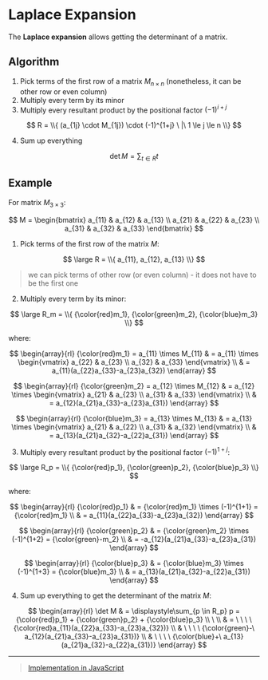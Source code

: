 # Laplace Expansion

The **Laplace expansion** allows getting the determinant of a matrix.

## Algorithm

1. Pick terms of the first row of a matrix $M_{n \times n}$ (nonetheless, it can be other row or even column)
2. Multiply every term by its minor
3. Multiply every resultant product by the positional factor $(-1)^{i+j}$

$$
R = \\{
(a_{1j} \cdot M_{1j}) \cdot (-1)^{1+j}
\ |\  1 \le j \le n
\\}
$$

4. Sum up everything

$$
\det M = \sum_{t \in R} t
$$

## Example

For matrix $M_{3 \times 3}$:

$$
M = \begin{bmatrix}
a_{11} & a_{12} & a_{13}
\\
a_{21} & a_{22} & a_{23}
\\
a_{31} & a_{32} & a_{33}
\end{bmatrix}
$$

1. Pick terms of the first row of the matrix $M$:

$$
\large
R = \\{
a_{11}, a_{12}, a_{13}
\\}
$$

> we can pick terms of other row (or even column) - it does not have to be the first one

2. Multiply every term by its minor:

$$
\large
R_m = \\{
{\color{red}m_1},
{\color{green}m_2},
{\color{blue}m_3}
\\}
$$

where:

$$
\begin{array}{rl}
{\color{red}m_1} = a_{11} \times M_{11} & = a_{11} \times \begin{vmatrix}
a_{22} & a_{23}
\\
a_{32} & a_{33}
\end{vmatrix}
\\
& = a_{11}(a_{22}a_{33}-a_{23}a_{32})
\end{array}
$$

$$
\begin{array}{rl}
{\color{green}m_2} = a_{12} \times M_{12} & = a_{12} \times \begin{vmatrix}
a_{21} & a_{23}
\\
a_{31} & a_{33}
\end{vmatrix}
\\
& = a_{12}(a_{21}a_{33}-a_{23}a_{31})
\end{array}
$$

$$
\begin{array}{rl}
{\color{blue}m_3} = a_{13} \times M_{13} & = a_{13} \times \begin{vmatrix}
a_{21} & a_{22}
\\
a_{31} & a_{32}
\end{vmatrix}
\\
& = a_{13}(a_{21}a_{32}-a_{22}a_{31})
\end{array}
$$

3. Multiply every resultant product by the positional factor $(-1)^{1+j}$:

$$
\large
R_p = \\{
{\color{red}p_1},
{\color{green}p_2},
{\color{blue}p_3}
\\}
$$

where:

$$
\begin{array}{rl}
{\color{red}p_1} & = {\color{red}m_1} \times (-1)^{1+1} = {\color{red}m_1}
\\
& = a_{11}(a_{22}a_{33}-a_{23}a_{32})
\end{array}
$$

$$
\begin{array}{rl}
{\color{green}p_2} & = {\color{green}m_2} \times (-1)^{1+2} = {\color{green}-m_2}
\\
& = -a_{12}(a_{21}a_{33}-a_{23}a_{31})
\end{array}
$$

$$
\begin{array}{rl}
{\color{blue}p_3} & = {\color{blue}m_3} \times (-1)^{1+3} = {\color{blue}m_3}
\\
& = a_{13}(a_{21}a_{32}-a_{22}a_{31})
\end{array}
$$

4. Sum up everything to get the determinant of the matrix $M$:

$$
\begin{array}{rl}
\det M & = \displaystyle\sum_{p \in R_p} p = {\color{red}p_1} + {\color{green}p_2} + {\color{blue}p_3}
\\
\ 
\\
& = \ \ \ \ {\color{red}a_{11}(a_{22}a_{33}-a_{23}a_{32})}
\\
& \ \ \ \ {\color{green}-\ a_{12}(a_{21}a_{33}-a_{23}a_{31})}
\\
& \ \ \ \ {\color{blue}+\ a_{13}(a_{21}a_{32}-a_{22}a_{31})}
\end{array}
$$

----

> [Implementation in JavaScript](https://github.com/damianc/math-notes/blob/master/matrices/matrix-determinant.md#javascript-implementation)


